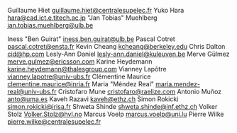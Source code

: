
Guillaume Hiet <guillaume.hiet@centralesupelec.fr>
Yuko Hara <hara@cad.ict.e.titech.ac.jp>
"Jan Tobias" Muehlberg <jan.tobias.muehlberg@ulb.be>

Iness "Ben Guirat" <iness.ben.guirat@ulb.be>
Pascal Cotret <pascal.cotret@ensta.fr>
Kevin Cheang <kcheang@berkeley.edu>
Chris Dalton <cid@hp.com>
Lesly-Ann Daniel <lesly-ann.daniel@kuleuven.be>
Merve Gülmez <merve.gulmez@ericsson.com>
Karine Heydemann <karine.heydemann@thalesgroup.com>
Vianney Lapôtre <vianney.lapotre@univ-ubs.fr>
Clémentine Maurice <clementine.maurice@inria.fr>
Maria "Méndez Real" <maria.mendez-real@univ-ubs.fr>
Cristofaro Mune <cristofaro@raelize.com>
Antonio Muñoz <anto@uma.es>
Kaveh Razavi <kaveh@ethz.ch>
Simon Rokicki <simon.rokicki@irisa.fr>
Shweta Shinde <shweta.shinde@inf.ethz.ch>
Volker Stolz <Volker.Stolz@hvl.no>
Marcus Voelp <marcus.voelp@uni.lu>
Pierre Wilke <pierre.wilke@centralesupelec.fr>

